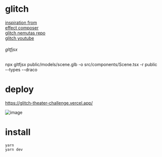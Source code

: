 # glitch
[inspiration from](https://rokumaruichi.tokyo/)  
[effect composer](https://threejs.org/docs/#manual/en/introduction/How-to-use-post-processing)  
[glitch nemutas repo](https://github.com/nemutas/glitch)  
[glitch youtube](https://www.youtube.com/watch?v=zyRCDYmO1VQ)

###### gltfjsx
npx gltfjsx public/models/scene.glb -o src/components/Scene.tsx -r public --types --draco

# deploy
https://glitch-theater-challenge.vercel.app/

![image](https://github.com/user-attachments/assets/d28b7a2b-4c14-4593-b8c6-4e2cfb427ca8)

# install
```
yarn
yarn dev

```
